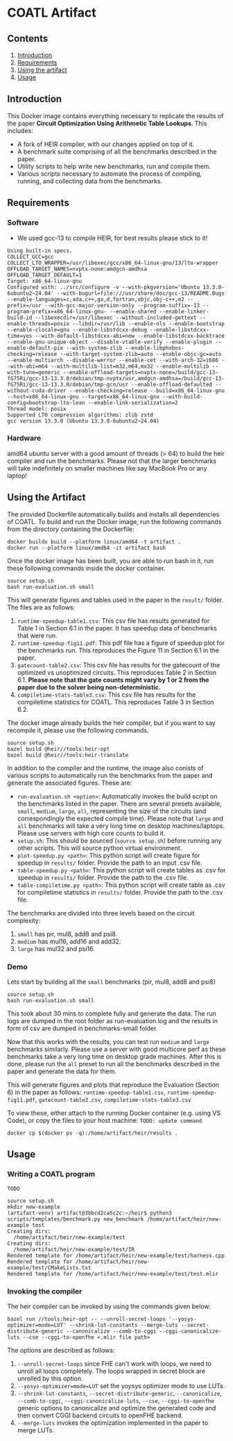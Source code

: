 # COATL Artifact
## Contents
1) [Introduction](#introduction)
2) [Requirements](#requirements)
3) [Using the artifact](#using-the-artifact)
4) [Usage](#usage)

## Introduction
This Docker image contains everything necessary to replicate the results of the paper **Circuit Optimization Using Arithmetic Table Lookups**.
This includes:
* A fork of HEIR compiler, with our changes applied on top of it.
* A benchmark suite comprising of all the benchmarks described in the paper.
* Utility scripts to help write new benchmarks, run and compile them.
* Various scripts necessary to automate the process of compiling, running, and collecting data from the benchmarks.

## Requirements
### Software
* We used gcc-13 to compile HEIR, for best results please stick to it!
```
Using built-in specs.
COLLECT_GCC=gcc
COLLECT_LTO_WRAPPER=/usr/libexec/gcc/x86_64-linux-gnu/13/lto-wrapper
OFFLOAD_TARGET_NAMES=nvptx-none:amdgcn-amdhsa
OFFLOAD_TARGET_DEFAULT=1
Target: x86_64-linux-gnu
Configured with: ../src/configure -v --with-pkgversion='Ubuntu 13.3.0-6ubuntu2~24.04' --with-bugurl=file:///usr/share/doc/gcc-13/README.Bugs --enable-languages=c,ada,c++,go,d,fortran,objc,obj-c++,m2 --prefix=/usr --with-gcc-major-version-only --program-suffix=-13 --program-prefix=x86_64-linux-gnu- --enable-shared --enable-linker-build-id --libexecdir=/usr/libexec --without-included-gettext --enable-threads=posix --libdir=/usr/lib --enable-nls --enable-bootstrap --enable-clocale=gnu --enable-libstdcxx-debug --enable-libstdcxx-time=yes --with-default-libstdcxx-abi=new --enable-libstdcxx-backtrace --enable-gnu-unique-object --disable-vtable-verify --enable-plugin --enable-default-pie --with-system-zlib --enable-libphobos-checking=release --with-target-system-zlib=auto --enable-objc-gc=auto --enable-multiarch --disable-werror --enable-cet --with-arch-32=i686 --with-abi=m64 --with-multilib-list=m32,m64,mx32 --enable-multilib --with-tune=generic --enable-offload-targets=nvptx-none=/build/gcc-13-fG75Ri/gcc-13-13.3.0/debian/tmp-nvptx/usr,amdgcn-amdhsa=/build/gcc-13-fG75Ri/gcc-13-13.3.0/debian/tmp-gcn/usr --enable-offload-defaulted --without-cuda-driver --enable-checking=release --build=x86_64-linux-gnu --host=x86_64-linux-gnu --target=x86_64-linux-gnu --with-build-config=bootstrap-lto-lean --enable-link-serialization=2
Thread model: posix
Supported LTO compression algorithms: zlib zstd
gcc version 13.3.0 (Ubuntu 13.3.0-6ubuntu2~24.04)
```
### Hardware
amd64 ubuntu server with a good amount of threads (> 64) to build the heir compiler and run the benchmarks. Please not that the larger benchmarks will take indefinitely on smaller machines like say MacBook Pro or any laptop!

## Using the Artifact
The provided Dockerfile automatically builds and installs all dependencies of COATL.
To build and run the Docker image, run the following commands from the directory containing the Dockerfile:
```
docker buildx build --platform linux/amd64 -t artifact .
docker run --platform linux/amd64 -it artifact bash
```
Once the docker image has been built, you are able to run bash in it, run these following commands inside the docker container.

```
source setup.sh
bash run-evaluation.sh small
```

This will generate figures and tables used in the paper in the `result/` folder. The files are as follows:
1. `runtime-speedup-table1.csv`: This csv file has results generated for Table 1 in Section 6.1 in the paper. It has speedup data of benchmarks that were run.
2. `runtime-speedup-fig11.pdf`: This pdf file has a figure of speedup plot for the benchmarks run. This reproduces the Figure 11 in Section 6.1 in the paper.
3. `gatecount-table2.csv`: This csv file has results for the gatecount of the optimized vs unoptimized circuits. This reproduces Table 2 in Section 6.1. **Please note that the gate counts might vary by 1 or 2 from the paper due to the solver being non-deterministic.**
4. `compiletime-stats-table3.csv`: This csv file has results for the compiletime statistics for COATL. This reproduces Table 3 in Section 6.2.

The docker image already builds the heir compiler, but if you want to say recompile it, please use the following commands.
```
source setup.sh
bazel build @heir//tools:heir-opt
bazel build @heir//tools:heir-translate
```

In addition to the compiler and the runtime, the image also conists of various scripts to automatically run the benchmarks from the paper and generate the associated figures.
These are:
* `run-evaluation.sh <option>`: Automatically invokes the build script on the benchmarks listed in the paper. There are several presets available, `small`, `medium`, `large`, `all`, representing the size of the circuits (and correspondingly the expected compile time). Please note that `large` and `all` benchmarks will take a very long time on desktop machines/laptops. Please use servers with high core counts to build it.
* `setup.sh`: This should be sourced (`source setup.sh`) before running any other scripts. This will source python virtual environment.
* `plot-speedup.py <path>`: This python script will create figure for speedup in `results/` folder. Provide the path to an input .csv file.
* `table-speedup.py <path>`: This python script will create tables as .csv for speedup in `results/` folder. Provide the path to the .csv file.
* `table-compiletime.py <path>`: This python script will create table as .csv for compiletime statistics in `results/` folder. Provide the path to the .csv file.

The benchmarks are divided into three levels based on the circuit complexity:
1. `small` has pir, mul8, add8 and psi8.
2. `medium` has mul16, add16 and add32.
3. `large` has mul32 and psi16.

### Demo
Lets start by building all the `small` benchmarks (pir, mul8, add8 and psi8)

```
source setup.sh
bash run-evaluation.sh small
```
This took about 30 mins to complete fully and generate the data. The run logs are dumped in the root folder as run-evaluation.log and the results in form of csv are dumped in benchmarks-small folder.

Now that this works with the results, you can test run `medium` and `large` benchmarks similarly. Please use a server with good multicore perf as these benchmarks take a very long time on desktop grade machines. After this is done, please run the `all` preset to run all the benchmarks described in the paper and generate the data for them.

This will generate figures and plots that reproduce the Evaluation (Section 6) in the paper as follows: `runtime-speedup-table1.csv`, `runtime-speedup-fig11.pdf`, `gatecount-table2.csv`, `compiletime-stats-table3.csv`

To view these, either attach to the running Docker container (e.g. using VS Code), or copy the files to your host machine:
`TODO: update command`
```
docker cp $(docker ps -q):/home/artifact/heir/results .
```

## Usage
### Writing a COATL program
`TODO`

```
source setup.sh
mkdir new-example
(artifact-venv) artifact@3bbcd2ca5c2c:~/heir$ python3 scripts/templates/benchmark.py new_benchmark /home/artifact/heir/new-example test
Creating dirs:
  /home/artifact/heir/new-example/test
Creating dirs:
  /home/artifact/heir/new-example/test/IR
Rendered template for /home/artifact/heir/new-example/test/harness.cpp
Rendered template for /home/artifact/heir/new-example/test/CMakeLists.txt
Rendered template for /home/artifact/heir/new-example/test/test.mlir
```
### Invoking the compiler
The heir compiler can be invoked by using the commands given below:
```
bazel run //tools:heir-opt -- --unroll-secret-loops '--yosys-optimizer=mode=LUT' --shrink-lut-constants --merge-luts --secret-distribute-generic --canonicalize --comb-to-cggi --cggi-canonicalize-luts --cse --cggi-to-openfhe <.mlir file path>
```

The options are described as follows:
1. `--unroll-secret-loops` since FHE can't work with loops, we need to unroll all loops completely. The loops wrapped in secret block are unrolled by this option.
2. `--yosys-optimizer=mode=LUT` set the yoysys optimizer mode to use LUTs.
3. `--shrink-lut-constants`, `--secret-distribute-generic`, `--canonicalize`, `--comb-to-cggi`, `--cggi-canonicalize-luts`, `--cse`, `--cggi-to-openfhe` generic options to canonicalize and optimize the generated code and then convert CGGI backend circuits to openFHE backend.
4. `--merge-luts` invokes the optimization implemented in the paper to merge LUTs.